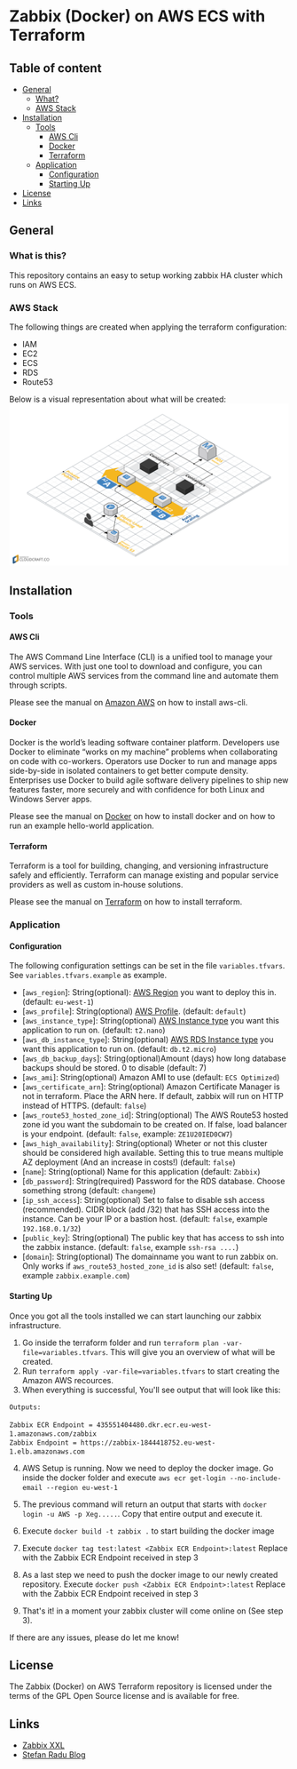 Zabbix (Docker) on AWS ECS with Terraform
======================

## Table of content

- [General](#general)
    - [What?](#what-is-this)
    - [AWS Stack](#aws-stack)
- [Installation](#installation)
    - [Tools](#tools)
        - [AWS Cli](#aws-cli)
        - [Docker](#docker)
        - [Terraform](#docker)
    - [Application](#application)
        - [Configuration](#configuration)
        - [Starting Up](#starting-up)
- [License](#license)
- [Links](#links)

## General
### What is this?
This repository contains an easy to setup working zabbix HA cluster which runs on AWS ECS.
### AWS Stack
The following things are created when applying the terraform configuration:
- IAM
- EC2
- ECS
- RDS
- Route53

Below is a visual representation about what will be created:
![AWS Stack](https://github.com/ThomasVdBerge/zabbix-docker-terraform/blob/master/images/stack.png)

## Installation

### Tools
#### AWS Cli
The AWS Command Line Interface (CLI) is a unified tool to manage your AWS services. With just one tool to download and configure, you can control multiple AWS services from the command line and automate them through scripts.

Please see the manual on [Amazon AWS](http://docs.aws.amazon.com/cli/latest/userguide/installing.html) on how to install aws-cli.

#### Docker
Docker is the world’s leading software container platform. Developers use Docker to eliminate “works on my machine” problems when collaborating on code with co-workers. Operators use Docker to run and manage apps side-by-side in isolated containers to get better compute density. Enterprises use Docker to build agile software delivery pipelines to ship new features faster, more securely and with confidence for both Linux and Windows Server apps.

Please see the manual on [Docker](https://docs.docker.com/get-started/#setup) on how to install docker and on how to run an example hello-world application.

#### Terraform
Terraform is a tool for building, changing, and versioning infrastructure safely and efficiently. Terraform can manage existing and popular service providers as well as custom in-house solutions.

Please see the manual on [Terraform](https://www.terraform.io/intro/getting-started/install.html) on how to install terraform.

### Application
#### Configuration
The following configuration settings can be set in the file `variables.tfvars`. See `variables.tfvars.example` as example.

* [`aws_region`]: String(optional): [AWS Region](http://docs.aws.amazon.com/AWSEC2/latest/UserGuide/using-regions-availability-zones.html#concepts-available-regions) you want to deploy this in. (default: `eu-west-1`)
* [`aws_profile`]: String(optional) [AWS Profile](http://docs.aws.amazon.com/cli/latest/userguide/cli-multiple-profiles.html). (default: `default`)
* [`aws_instance_type`]: String(optional) [AWS Instance type](https://aws.amazon.com/ec2/instance-types/) you want this application to run on. (default: `t2.nano`)
* [`aws_db_instance_type`]: String(optional) [AWS RDS Instance type](https://aws.amazon.com/rds/pricing/) you want this application to run on. (default: `db.t2.micro`)
* [`aws_db_backup_days`]: String(optional)Amount (days) how long database backups should be stored. 0 to disable (default: 7)
* [`aws_ami`]: String(optional) Amazon AMI to use (default: `ECS Optimized`)
* [`aws_certificate_arn`]: String(optional) Amazon Certificate Manager is not in terraform. Place the ARN here. If default, zabbix will run on HTTP instead of HTTPS. (default: `false`)
* [`aws_route53_hosted_zone_id`]: String(optional) The AWS Route53 hosted zone id you want the subdomain to be created on. If false, load balancer is your endpoint. (default: `false`, example: `ZE1U20IED0CW7`)
* [`aws_high_availability`]: String(optional) Wheter or not this cluster should be considered high available. Setting this to true means multiple AZ deployment (And an increase in costs!) (default: `false`)
* [`name`]: String(optional) Name for this application (default: `Zabbix`)
* [`db_password`]: String(required) Password for the RDS database. Choose something strong (default: `changeme`)
* [`ip_ssh_access`]: String(optional) Set to false to disable ssh access (recommended). CIDR block (add /32) that has SSH access into the instance. Can be your IP or a bastion host. (default: `false`, example `192.168.0.1/32`)
* [`public_key`]: String(optional) The public key that has access to ssh into the zabbix instance. (default: `false`, example `ssh-rsa ....`)
* [`domain`]: String(optional) The domainname you want to run zabbix on. Only works if `aws_route53_hosted_zone_id` is also set! (default: `false`, example `zabbix.example.com`)

#### Starting Up
Once you got all the tools installed we can start launching our zabbix infrastructure.
1. Go inside the terraform folder and run `terraform plan -var-file=variables.tfvars`. This will give you an overview of what will be created.
2. Run `terraform apply -var-file=variables.tfvars` to start creating the Amazon AWS recources.
3. When everything is successful, You'll see output that will look like this: 
```
Outputs:

Zabbix ECR Endpoint = 435551404480.dkr.ecr.eu-west-1.amazonaws.com/zabbix
Zabbix Endpoint = https://zabbix-1844418752.eu-west-1.elb.amazonaws.com
```
4. AWS Setup is running. Now we need to deploy the docker image. Go inside the docker folder and execute `aws ecr get-login --no-include-email --region eu-west-1`

5. The previous command will return an output that starts with `docker login -u AWS -p Xeg.....`. Copy that entire output and execute it. 

6. Execute `docker build -t zabbix .` to start building the docker image

7. Execute `docker tag test:latest <Zabbix ECR Endpoint>:latest` Replace <Zabbix ECR Endpoint> with the Zabbix ECR Endpoint received in step 3

8. As a last step we need to push the docker image to our newly created repository. Execute `docker push <Zabbix ECR Endpoint>:latest` Replace <Zabbix ECR Endpoint> with the Zabbix ECR Endpoint received in step 3

9. That's it! in a moment your zabbix cluster will come online on <Zabbix Endpoint> (See step 3).

If there are any issues, please do let me know!

## License
The Zabbix (Docker) on AWS Terraform repository is licensed under the terms of the GPL Open Source license and is available for free.

## Links

* [Zabbix XXL](https://github.com/monitoringartist/zabbix-xxl)
* [Stefan Radu Blog](https://rstefan.blogspot.be/2013/07/amazon-cloudwatch-query-tool-for-zabbix.html)

